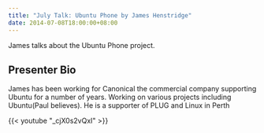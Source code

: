 ```yaml
---
title: "July Talk: Ubuntu Phone by James Henstridge"
date: 2014-07-08T18:00:00+08:00
---
```


James talks about the Ubuntu Phone project.

## Presenter Bio

James has been working for Canonical the commercial company supporting
Ubuntu for a number of years. Working on various projects including
Ubuntu(Paul believes). He is a supporter of PLUG and Linux in Perth

{{< youtube "_cjX0s2vQxI" >}}
